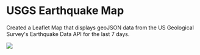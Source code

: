 # USGS Earthquake Map

Created a Leaflet Map that displays geoJSON data from the US Geological Survey's Earthquake Data API for the last 7 days.

![](Images/USGS\EQ\Data\2.17.20)

